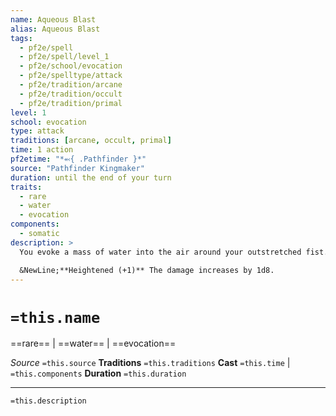 ```yaml
---
name: Aqueous Blast
alias: Aqueous Blast
tags:
  - pf2e/spell
  - pf2e/spell/level_1
  - pf2e/school/evocation
  - pf2e/spelltype/attack
  - pf2e/tradition/arcane
  - pf2e/tradition/occult
  - pf2e/tradition/primal
level: 1
school: evocation
type: attack
traditions: [arcane, occult, primal]
time: 1 action
pf2etime: "*⬻{ .Pathfinder }*"
source: "Pathfinder Kingmaker"
duration: until the end of your turn
traits:
  - rare
  - water
  - evocation
components:
  - somatic
description: >
  You evoke a mass of water into the air around your outstretched fist. For the remainder of your turn, you can blast targets within 30 feet with this water by spending a single action which has the attack and concentrate traits. When you do so, attempt a ranged spell attack roll. If you hit, you inflict 2d8 bludgeoning damage. On a critical hit, the blast knocks the target [[Prone]].

  &NewLine;**Heightened (+1)** The damage increases by 1d8.
---
```

# `=this.name`
==rare== | ==water== | ==evocation==

*Source* `=this.source`
**Traditions** `=this.traditions`
**Cast** `=this.time` | `=this.components`
**Duration** `=this.duration`

***
`=this.description`